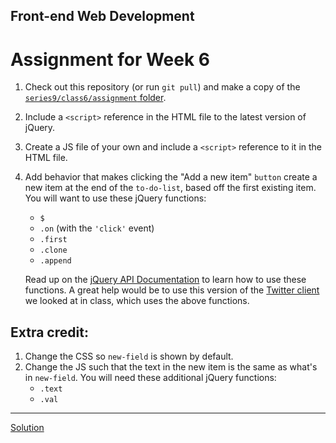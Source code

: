 ## Front-end Web Development
# Assignment for Week 6

1.  Check out this repository (or run `git pull`) and make a copy of the [`series9/class6/assignment` folder](https://github.com/JeffreyATW/fwd/tree/master/series9/class6/assignment).
2.  Include a `<script>` reference in the HTML file to the latest version of jQuery.
3.  Create a JS file of your own and include a `<script>` reference to it in the HTML file.
4.  Add behavior that makes clicking the "Add a new item" `button` create a new item at the end of the `to-do-list`, based off the first existing item. You will want to use these jQuery functions:
    *   `$`
    *   `.on` (with the `'click'` event)
    *   `.first`
    *   `.clone`
    *   `.append`
    
    Read up on the [jQuery API Documentation](http://api.jquery.com/) to learn how to use these functions. A great help would be to use this version of the [Twitter client](https://github.com/JeffreyATW/fwd/tree/master/series9/class6/noisetwitter) we looked at in class, which uses the above functions.

## Extra credit:

1.  Change the CSS so `new-field` is shown by default.
2.  Change the JS such that the text in the new item is the same as what's in `new-field`. You will need these additional jQuery functions:
    *   `.text`
    *   `.val`

* * *

[Solution](http://jeffreyatw.github.io/fwd-assignments/series9/class6/solution/)
